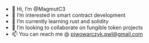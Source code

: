 - 👋 Hi, I’m @MagmutC3
- 👀 I’m interested in smart contract development
- 🌱 I’m currently learning rust and solidity
- 💞️ I’m looking to collaborate on fungible token projects
- 📫 You can reach me @ piwowarczyk.pwl@gmail.com
